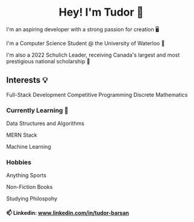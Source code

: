 

<h1 align="center">Hey! I'm Tudor 👋</h1>

I'm an aspiring developer with a strong passion for creation 🖥️

I'm a Computer Science Student @ the University of Waterloo 🦆

I'm also a 2022 Schulich Leader, receiving Canada's largest and most prestigious national scholarship 🦁  

## Interests 💡
Full-Stack Development        Competitive Programming         Discrete Mathematics

### Currently Learning 🧠
Data Structures and Algorithms

MERN Stack

Machine Learning

### Hobbies 
Anything Sports

Non-Fiction Books

Studying Philospohy


#### 📫 Linkedin: www.linkedin.com/in/tudor-barsan 
